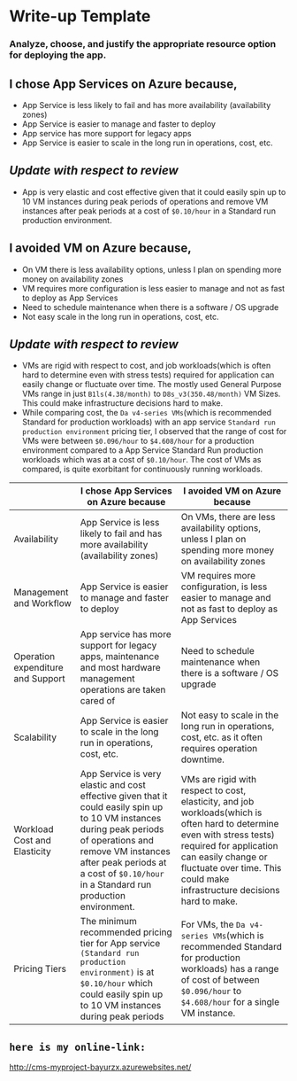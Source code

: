 # Write-up Template

### Analyze, choose, and justify the appropriate resource option for deploying the app.

## I chose App Services on Azure because,
- App Service is less likely to fail and has more availability (availability zones)
- App Service is easier to manage and faster to deploy
- App service has more support for legacy apps
- App Service is easier to scale in the long run in operations, cost, etc.
## *Update with respect to review*
- App is very elastic and cost effective given that it could easily spin up to 10 VM instances during peak periods of operations and remove VM instances after peak periods at a cost of `$0.10/hour` in a Standard run production environment.

## I avoided VM on Azure because,
- On VM there is less availability options, unless I plan on spending more money on availability zones
- VM requires more configuration is less easier to manage and not as fast to deploy as App Services
- Need to schedule maintenance when there is a software / OS upgrade
- Not easy scale in the long run in operations, cost, etc.
## *Update with respect to review*
- VMs are rigid with respect to cost, and job workloads(which is often hard to determine even with stress tests) required for application can easily change or fluctuate over time. The mostly used General Purpose VMs range in just  `B1ls(4.38/month)` to `D8s_v3(350.48/month)` VM Sizes. This could make infrastructure decisions hard to make.
- While comparing cost, the `Da v4-series VMs`(which is recommended Standard for production workloads) with an app service `Standard run production environment` pricing tier, I observed that the range of cost for VMs were between `$0.096/hour` to `$4.608/hour` for a production environment compared to a App Service Standard Run production workloads which was at a cost of `$0.10/hour`. The cost of VMs as compared, is quite exorbitant for continuously running workloads.




|   | I chose App Services on Azure because | I avoided VM on Azure because |
| ---------- | ---------- | ---------- |
| Availability | App Service is less likely to fail and has more availability (availability zones) | On VMs, there are less availability options, unless I plan on spending more money on availability zones |
| Management and Workflow | App Service is easier to manage and faster to deploy | VM requires more configuration, is less easier to manage and not as fast to deploy as App Services |
| Operation expenditure and Support | App service has more support for legacy apps, maintenance and most hardware management operations are taken cared of | Need to schedule maintenance when there is a software / OS upgrade |
| Scalability | App Service is easier to scale in the long run in operations, cost, etc. | Not easy to scale in the long run in operations, cost, etc. as it often requires operation downtime. |
| Workload Cost and Elasticity | App Service is very elastic and cost effective given that it could easily spin up to 10 VM instances during peak periods of operations and remove VM instances after peak periods at a cost of `$0.10/hour` in a Standard run production environment. | VMs are rigid with respect to cost, elasticity, and job workloads(which is often hard to determine even with stress tests) required for application can easily change or fluctuate over time. This could make infrastructure decisions hard to make. |
| Pricing Tiers | The minimum recommended pricing tier for App service `(Standard run production environment)` is at `$0.10/hour` which could easily spin up to 10 VM instances during peak periods | For VMs, the `Da v4-series VMs`(which is recommended Standard for production workloads) has a range of cost of  between `$0.096/hour` to `$4.608/hour` for a single VM instance. |




## `here is my online-link:`
http://cms-myproject-bayurzx.azurewebsites.net/

